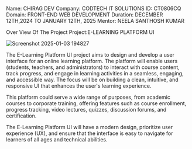 Name: CHIRAG DEV Company: CODTECH IT SOLUTIONS ID: CT0806CQ Domain: FRONT-END WEB DEVELOPMENT Duration: DECEMBER 12TH,2024 TO JANUARY 12TH, 2025 Mentor: NEELA SANTHOSH KUMAR

Over View Of The Project Project:E-LEARNING PLATFORM UI


![Screenshot 2025-01-03 194827](https://github.com/user-attachments/assets/29a48dbc-07d3-47d4-9c55-135e7157d973)



The E-Learning Platform UI project aims to design and develop a user interface for an online learning platform. The platform will enable users (students, teachers, and administrators) to interact with course content, track progress, and engage in learning activities in a seamless, engaging, and accessible way. The focus will be on building a clean, intuitive, and responsive UI that enhances the user's learning experience.

This platform could serve a wide range of purposes, from academic courses to corporate training, offering features such as course enrollment, progress tracking, video lectures, quizzes, discussion forums, and certification.

The E-Learning Platform UI will have a modern design, prioritize user experience (UX), and ensure that the interface is easy to navigate for learners of all ages and technical abilities.

